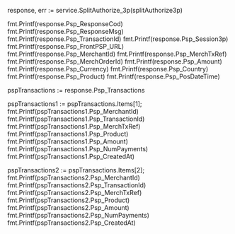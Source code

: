 response, err := service.SplitAuthorize_3p(splitAuthorize3p)

fmt.Printf(response.Psp_ResponseCod)
fmt.Printf(response.Psp_ResponseMsg)
fmt.Printf(response.Psp_TransactionId)
fmt.Printf(response.Psp_Session3p)
fmt.Printf(response.Psp_FrontPSP_URL)
fmt.Printf(response.Psp_MerchantId)
fmt.Printf(response.Psp_MerchTxRef)
fmt.Printf(response.Psp_MerchOrderId)
fmt.Printf(response.Psp_Amount)
fmt.Printf(response.Psp_Currency)
fmt.Printf(response.Psp_Country)
fmt.Printf(response.Psp_Product)
fmt.Printf(response.Psp_PosDateTime)

pspTransactions := response.Psp_Transactions

pspTransactions1 := pspTransactions.Items[1];
fmt.Printf(pspTransactions1.Psp_MerchantId)
fmt.Printf(pspTransactions1.Psp_TransactionId)
fmt.Printf(pspTransactions1.Psp_MerchTxRef)
fmt.Printf(pspTransactions1.Psp_Product)
fmt.Printf(pspTransactions1.Psp_Amount)
fmt.Printf(pspTransactions1.Psp_NumPayments)
fmt.Printf(pspTransactions1.Psp_CreatedAt)


pspTransactions2 := pspTransactions.Items[2];
fmt.Printf(pspTransactions2.Psp_MerchantId)
fmt.Printf(pspTransactions2.Psp_TransactionId)
fmt.Printf(pspTransactions2.Psp_MerchTxRef)
fmt.Printf(pspTransactions2.Psp_Product)
fmt.Printf(pspTransactions2.Psp_Amount)
fmt.Printf(pspTransactions2.Psp_NumPayments)
fmt.Printf(pspTransactions2.Psp_CreatedAt)


